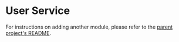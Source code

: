 # User Service

For instructions on adding another module, please refer to the [parent project's README](../README.md).